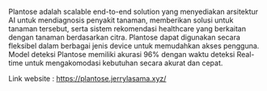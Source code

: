 Plantose adalah scalable end-to-end solution yang menyediakan arsitektur AI untuk mendiagnosis penyakit tanaman, memberikan solusi untuk tanaman tersebut, serta sistem rekomendasi healthcare yang berkaitan dengan tanaman berdasarkan citra. Plantose dapat digunakan secara fleksibel dalam berbagai jenis device untuk memudahkan akses pengguna. Model deteksi Plantose memiliki akurasi 96% dengan waktu deteksi Real-time untuk mengakomodasi kebutuhan secara akurat dan cepat.

Link website : https://plantose.jerrylasama.xyz/
